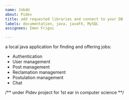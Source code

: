```yaml
---
name: Job4U
about: Pidev
title: add requested libraries and connect to your DB
labels: documentation, java, javaFX, MySQL
assignees: Imen Frigui

---
```


a local java application for finding and offering jobs:

- Authentication
- User management
- Post management
- Reclamation management
- Postulation management
- Chat


/** under Pidev project for 1st ear in computer science **/
